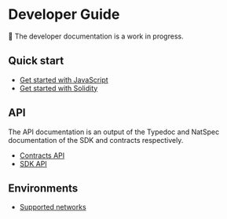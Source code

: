 # Developer Guide

:construction: The developer documentation is a work in progress.

## Quick start

- [Get started with JavaScript](./quickstart-javascript.md)
- [Get started with Solidity](./quickstart-solidity.md)

## API

The API documentation is an output of the Typedoc and NatSpec documentation of the SDK and contracts respectively.

- [Contracts API](./api/contracts/index.md)
- [SDK API](./api/sdk/modules.md)

## Environments

- [Supported networks](./supported-networks.md)
